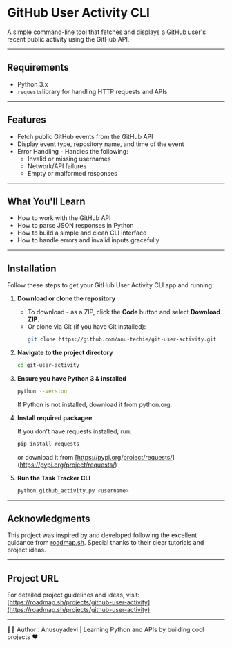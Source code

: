 # GitHub User Activity CLI

A simple command-line tool that fetches and displays a GitHub user's recent public activity using the GitHub API.

---

## Requirements
- Python 3.x
- `requests`library for handling HTTP requests and APIs

---

## Features

- Fetch public GitHub events from the GitHub API  
- Display event type, repository name, and time of the event  
- Error Handling - Handles the following:
    - Invalid or missing usernames
    - Network/API failures
    - Empty or malformed responses  

---

## What You'll Learn
- How to work with the GitHub API
- How to parse JSON responses in Python
- How to build a simple and clean CLI interface
- How to handle errors and invalid inputs gracefully

---

## Installation

Follow these steps to get your GitHub User Activity CLI app and running:

1. **Download or clone the repository**

   - To download - as a ZIP, click the **Code** button and select **Download ZIP**.  
   - Or clone via Git (if you have Git installed):  
     ```bash
     git clone https://github.com/anu-techie/git-user-activity.git
     ```

2. **Navigate to the project directory**

   ```bash
   cd git-user-activity
   ```
3. **Ensure you have Python 3 & installed**

    ```bash
   python --version
   ```
   If Python is not installed, download it from python.org.

4. **Install required packagee**
   
    If you don’t have requests installed, run:
   
   ```bash
   pip install requests
    ```
   or download it from [https://pypi.org/project/requests/] (https://pypi.org/project/requests/)

4. **Run the Task Tracker CLI**
    ```bash
    python github_activity.py <username>
    ```
---

## Acknowledgments

This project was inspired by and developed following the excellent guidance from [roadmap.sh](https://roadmap.sh). Special thanks to their clear tutorials and project ideas.

---

## Project URL

For detailed project guidelines and ideas, visit:
[https://roadmap.sh/projects/github-user-activity](https://roadmap.sh/projects/github-user-activity)

---
🙋‍♀️ Author : Anusuyadevi | Learning Python and APIs by building cool projects ❤️
